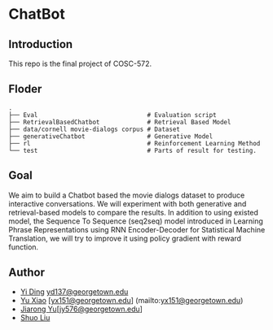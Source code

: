 # ChatBot

## Introduction

This repo is the final project of COSC-572. 

## Floder
    .
    ├── Eval                              # Evaluation script
    ├── RetrievalBasedChatbot             # Retrieval Based Model
    ├── data/cornell movie-dialogs corpus # Dataset
    ├── generativeChatbot                 # Generative Model
    ├── rl                                # Reinforcement Learning Method
    └── test                              # Parts of result for testing.

## Goal

We aim to build a Chatbot based the movie dialogs dataset to produce interactive conversations. We will
experiment with both generative and retrieval-based models to compare the results. In addition to using existed
model, the Sequence To Sequence (seq2seq) model introduced in Learning Phrase Representations using RNN
Encoder-Decoder for Statistical Machine Translation, we will try to improve it using policy gradient with
reward function.

## Author

* [Yi Ding](https://github.com/dy11) [yd137@georgetown.edu](mailto:yd137@georgetown.edu)
* [Yu Xiao](https://github.com/troyxiao) [yx151@georgetown.edu]
(mailto:yx151@georgetown.edu)
* [Jiarong Yu](https://github.com/zts212653)[jy576@georgetown.edu]
* [Shuo Liu](https://github.com/tenpages)
